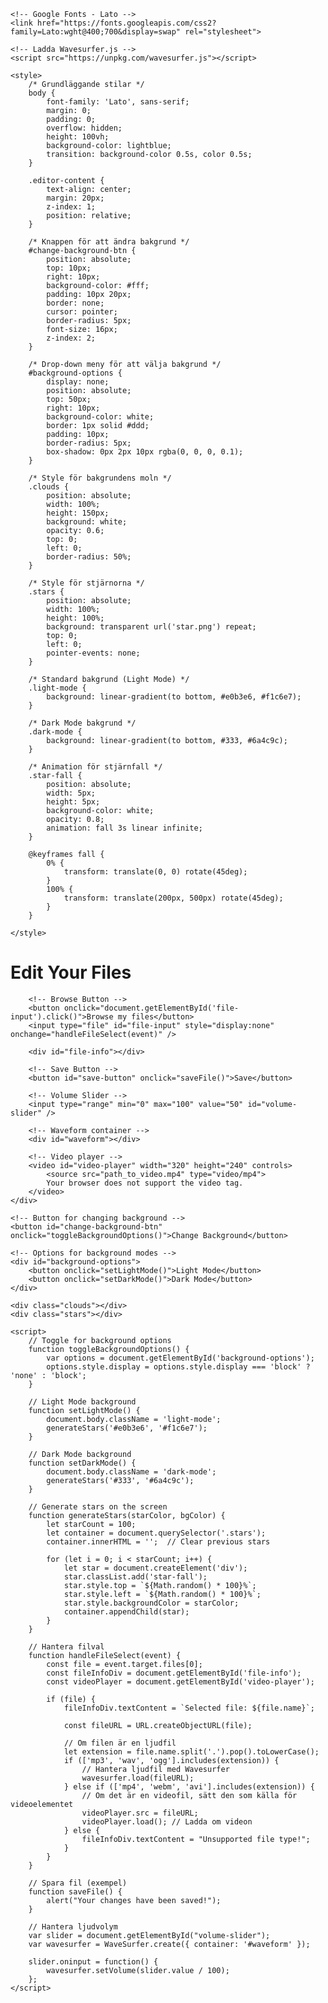 <!DOCTYPE html>
<html lang="en">
<head>
    <meta charset="UTF-8">
    <meta name="viewport" content="width=device-width, initial-scale=1.0">
    <title>File Editor</title>
    
    <!-- Google Fonts - Lato -->
    <link href="https://fonts.googleapis.com/css2?family=Lato:wght@400;700&display=swap" rel="stylesheet">
    
    <!-- Ladda Wavesurfer.js -->
    <script src="https://unpkg.com/wavesurfer.js"></script>

    <style>
        /* Grundläggande stilar */
        body {
            font-family: 'Lato', sans-serif;
            margin: 0;
            padding: 0;
            overflow: hidden;
            height: 100vh;
            background-color: lightblue;
            transition: background-color 0.5s, color 0.5s;
        }

        .editor-content {
            text-align: center;
            margin: 20px;
            z-index: 1;
            position: relative;
        }

        /* Knappen för att ändra bakgrund */
        #change-background-btn {
            position: absolute;
            top: 10px;
            right: 10px;
            background-color: #fff;
            padding: 10px 20px;
            border: none;
            cursor: pointer;
            border-radius: 5px;
            font-size: 16px;
            z-index: 2;
        }

        /* Drop-down meny för att välja bakgrund */
        #background-options {
            display: none;
            position: absolute;
            top: 50px;
            right: 10px;
            background-color: white;
            border: 1px solid #ddd;
            padding: 10px;
            border-radius: 5px;
            box-shadow: 0px 2px 10px rgba(0, 0, 0, 0.1);
        }

        /* Style för bakgrundens moln */
        .clouds {
            position: absolute;
            width: 100%;
            height: 150px;
            background: white;
            opacity: 0.6;
            top: 0;
            left: 0;
            border-radius: 50%;
        }

        /* Style för stjärnorna */
        .stars {
            position: absolute;
            width: 100%;
            height: 100%;
            background: transparent url('star.png') repeat;
            top: 0;
            left: 0;
            pointer-events: none;
        }

        /* Standard bakgrund (Light Mode) */
        .light-mode {
            background: linear-gradient(to bottom, #e0b3e6, #f1c6e7);
        }

        /* Dark Mode bakgrund */
        .dark-mode {
            background: linear-gradient(to bottom, #333, #6a4c9c);
        }
        
        /* Animation för stjärnfall */
        .star-fall {
            position: absolute;
            width: 5px;
            height: 5px;
            background-color: white;
            opacity: 0.8;
            animation: fall 3s linear infinite;
        }

        @keyframes fall {
            0% {
                transform: translate(0, 0) rotate(45deg);
            }
            100% {
                transform: translate(200px, 500px) rotate(45deg);
            }
        }

    </style>
</head>
<body class="light-mode">
    <div class="editor-content">
        <h1>Edit Your Files</h1>

        <!-- Browse Button -->
        <button onclick="document.getElementById('file-input').click()">Browse my files</button>
        <input type="file" id="file-input" style="display:none" onchange="handleFileSelect(event)" />
        
        <div id="file-info"></div>
        
        <!-- Save Button -->
        <button id="save-button" onclick="saveFile()">Save</button>

        <!-- Volume Slider -->
        <input type="range" min="0" max="100" value="50" id="volume-slider" />

        <!-- Waveform container -->
        <div id="waveform"></div>

        <!-- Video player -->
        <video id="video-player" width="320" height="240" controls>
            <source src="path_to_video.mp4" type="video/mp4">
            Your browser does not support the video tag.
        </video>
    </div>

    <!-- Button for changing background -->
    <button id="change-background-btn" onclick="toggleBackgroundOptions()">Change Background</button>
    
    <!-- Options for background modes -->
    <div id="background-options">
        <button onclick="setLightMode()">Light Mode</button>
        <button onclick="setDarkMode()">Dark Mode</button>
    </div>

    <div class="clouds"></div>
    <div class="stars"></div>

    <script>
        // Toggle for background options
        function toggleBackgroundOptions() {
            var options = document.getElementById('background-options');
            options.style.display = options.style.display === 'block' ? 'none' : 'block';
        }

        // Light Mode background
        function setLightMode() {
            document.body.className = 'light-mode';
            generateStars('#e0b3e6', '#f1c6e7');
        }

        // Dark Mode background
        function setDarkMode() {
            document.body.className = 'dark-mode';
            generateStars('#333', '#6a4c9c');
        }

        // Generate stars on the screen
        function generateStars(starColor, bgColor) {
            let starCount = 100;
            let container = document.querySelector('.stars');
            container.innerHTML = '';  // Clear previous stars

            for (let i = 0; i < starCount; i++) {
                let star = document.createElement('div');
                star.classList.add('star-fall');
                star.style.top = `${Math.random() * 100}%`;
                star.style.left = `${Math.random() * 100}%`;
                star.style.backgroundColor = starColor;
                container.appendChild(star);
            }
        }

        // Hantera filval
        function handleFileSelect(event) {
            const file = event.target.files[0];
            const fileInfoDiv = document.getElementById('file-info');
            const videoPlayer = document.getElementById('video-player');

            if (file) {
                fileInfoDiv.textContent = `Selected file: ${file.name}`;

                const fileURL = URL.createObjectURL(file);

                // Om filen är en ljudfil
                let extension = file.name.split('.').pop().toLowerCase();
                if (['mp3', 'wav', 'ogg'].includes(extension)) {
                    // Hantera ljudfil med Wavesurfer
                    wavesurfer.load(fileURL);
                } else if (['mp4', 'webm', 'avi'].includes(extension)) {
                    // Om det är en videofil, sätt den som källa för videoelementet
                    videoPlayer.src = fileURL;
                    videoPlayer.load(); // Ladda om videon
                } else {
                    fileInfoDiv.textContent = "Unsupported file type!";
                }
            }
        }

        // Spara fil (exempel)
        function saveFile() {
            alert("Your changes have been saved!");
        }

        // Hantera ljudvolym
        var slider = document.getElementById("volume-slider");
        var wavesurfer = WaveSurfer.create({ container: '#waveform' });

        slider.oninput = function() {
            wavesurfer.setVolume(slider.value / 100);
        };
    </script>
</body>
</html>
